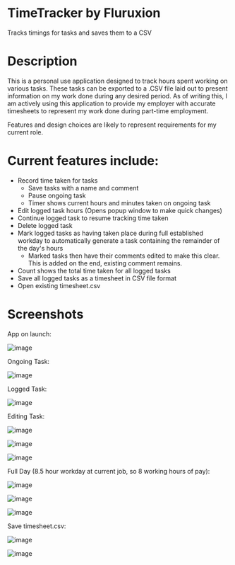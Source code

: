 # TimeTracker by Fluruxion
Tracks timings for tasks and saves them to a CSV

# Description

This is a personal use application designed to track hours spent working on various tasks.
These tasks can be exported to a .CSV file laid out to present information on my work done during any desired period.
As of writing this, I am actively using this application to provide my employer with accurate timesheets to represent my work done during part-time employment.

Features and design choices are likely to represent requirements for my current role.

# Current features include:
- Record time taken for tasks
  - Save tasks with a name and comment
  - Pause ongoing task
  - Timer shows current hours and minutes taken on ongoing task
- Edit logged task hours (Opens popup window to make quick changes)
- Continue logged task to resume tracking time taken
- Delete logged task
- Mark logged tasks as having taken place during full established workday to automatically generate a task containing the remainder of the day's hours
  - Marked tasks then have their comments edited to make this clear. This is added on the end, existing comment remains.
- Count shows the total time taken for all logged tasks
- Save all logged tasks as a timesheet in CSV file format
- Open existing timesheet.csv

# Screenshots
App on launch:

![image](https://user-images.githubusercontent.com/32364684/223698693-58e80911-46d2-4657-8b44-1d72f890399c.png)

Ongoing Task:

![image](https://user-images.githubusercontent.com/32364684/223699096-7d9ea7fb-007f-436f-9a1b-5015edd7cd2d.png)

Logged Task:

![image](https://user-images.githubusercontent.com/32364684/223699191-9156d922-e16a-45f5-8768-515e311996d1.png)

Editing Task:

![image](https://user-images.githubusercontent.com/32364684/223699338-acf3df49-1718-4442-8781-28b8295c5d33.png)

![image](https://user-images.githubusercontent.com/32364684/223699403-33767cd4-a212-405d-b74f-199d7b9d20e0.png)

![image](https://user-images.githubusercontent.com/32364684/223699451-1398d4d4-69d5-4248-a5f2-fa6444e52bbf.png)

Full Day (8.5 hour workday at current job, so 8 working hours of pay):

![image](https://user-images.githubusercontent.com/32364684/223699680-c1fc8553-e4ba-4bea-b8eb-5ddea6016fc7.png)

![image](https://user-images.githubusercontent.com/32364684/223699735-259134b8-927b-49ce-9dbf-d55b60aa53a7.png)

![image](https://user-images.githubusercontent.com/32364684/223699775-ea7f7839-2e96-4015-9815-42a62c11c6a5.png)

Save timesheet.csv:

![image](https://user-images.githubusercontent.com/32364684/223700167-afe1175a-f4d1-462f-9ef2-1aaf3834cbd6.png)

![image](https://user-images.githubusercontent.com/32364684/223700329-ce6f7598-dc14-4320-be56-86dcf207741b.png)

